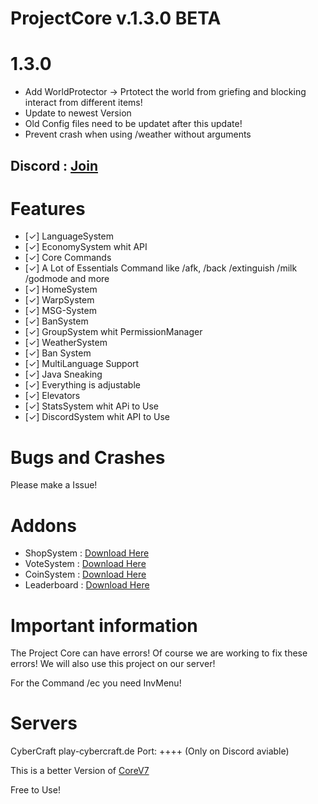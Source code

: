 # ProjectCore v.1.3.0 BETA

# 1.3.0
- Add WorldProtector -> Prtotect the world from griefing and blocking interact from different items!
- Update to newest Version
- Old Config files need to be updatet after this update!
- Prevent crash when using /weather without arguments

## Discord : [Join](https://discord.gg/ju2gGzq)


# Features
- [✓] LanguageSystem
- [✓] EconomySystem whit API
- [✓] Core Commands
- [✓] A Lot of Essentials Command like /afk, /back /extinguish /milk /godmode and more
- [✓] HomeSystem
- [✓] WarpSystem
- [✓] MSG-System
- [✓] BanSystem
- [✓] GroupSystem whit PermissionManager
- [✓] WeatherSystem
- [✓] Ban System
- [✓] MultiLanguage Support
- [✓] Java Sneaking
- [✓] Everything is adjustable
- [✓] Elevators
- [✓] StatsSystem whit APi to Use
- [✓] DiscordSystem whit API to Use

# Bugs and Crashes
Please make a Issue!

# Addons
- ShopSystem : [Download Here](https://github.com/note3crafter/PC-ShopSystem)
- VoteSystem : [Download Here](https://github.com/note3crafter/PC-VoteSystem)
- CoinSystem : [Download Here](https://github.com/note3crafter/PC-CoinSystem)
- Leaderboard : [Download Here](https://github.com/note3crafter/PC-Leaderboard)

# Important information
The Project Core can have errors! Of course we are working to fix these errors! We will also use this project on our server!

For the Command /ec you need InvMenu!

# Servers
CyberCraft
play-cybercraft.de
Port: ++++ (Only on Discord aviable)

This is a better Version of [CoreV7](https://github.com/note3crafter/CoreV7-PM5)

Free to Use!